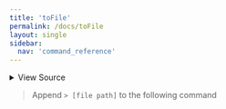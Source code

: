 ```yaml
---
title: 'toFile'
permalink: /docs/toFile
layout: single
sidebar:
  nav: 'command_reference'
---
```




<details>
  <summary>View Source</summary>

{% highlight sh %}

# Because '%s' and similar formatters are so common, look for a '%' formatter (but only one, and not after the --)

local filePath="$1"
shift

local command="$1"
shift

!fn --shellpen-private writeDSL $command "$@"

# Chomp the newline and replace it with ' > "file path"newline'
__SHELLPEN_SOURCES_TEXTS[$SHELLPEN_PEN_INDEX]="${__SHELLPEN_SOURCES_TEXTS[$SHELLPEN_PEN_INDEX]/%$NEWLINE/ > \"$filePath\"$NEWLINE}"
{% endhighlight %}

</details>



> Append `> [file path]` to the following command







